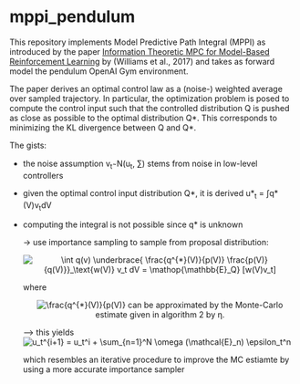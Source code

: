 # mppi_pendulum
This repository implements Model Predictive Path Integral (MPPI) as introduced by the paper 
[Information Theoretic MPC for Model-Based Reinforcement Learning](https://ieeexplore.ieee.org/document/7989202/) by 
(Williams et al., 2017) and takes as forward model the pendulum OpenAI Gym environment.

The paper derives an optimal control law as a (noise-) weighted average over sampled trajectory. In particular, 
the optimization problem is posed to compute the control input such that the controlled distribution Q is pushed as close as possible to the optimal distribution Q*. This corresponds to minimizing the KL divergence between Q and Q*.

The gists:
- the noise assumption v<sub>t</sub> &#820; N(u<sub>t</sub>, &sum;) stems from noise in low-level controllers
- given the optimal control input distribution Q*, it is derived u*<sub>t</sub> = &#8747;q*(V)v<sub>t</sub>dV
- computing the integral is not possible since q* is unknown
  
  \-> use importance sampling to sample from proposal distribution: 
  
  <p align="center">
  <img src="https://latex.codecogs.com/svg.latex?\int&space;q(v)&space;\underbrace{&space;\frac{q^{*}(V)}{p(V)}&space;\frac{p(V)}{q(V)}}_\text{w(V)}&space;v_t&space;dV&space;=&space;\mathop{\mathbb{E}_Q}&space;[w(V)v_t]" title="\int q(v) \underbrace{ \frac{q^{*}(V)}{p(V)} \frac{p(V)}{q(V)}}_\text{w(V)} v_t dV = \mathop{\mathbb{E}_Q} [w(V)v_t]" />
  </p>
  
  where 
  
  <p align="center">
  <img src="https://latex.codecogs.com/svg.latex?\frac{q^{*}(V)}{p(V)}" title="\frac{q^{*}(V)}{p(V)}" /> can be approximated by the Monte-Carlo estimate given in algorithm 2 by &eta;.
  </p>
  
  --> this yields <img src="https://latex.codecogs.com/svg.latex?u_t^{i&plus;1}&space;=&space;u_t^i&space;&plus;&space;\sum_{n=1}^N&space;\omega&space;(\mathcal{E}_n)&space;\epsilon_t^n" title="u_t^{i+1} = u_t^i + \sum_{n=1}^N \omega (\mathcal{E}_n) \epsilon_t^n" />
  
  which resembles an iterative procedure to improve the MC estiamte by using a more accurate importance sampler
  
